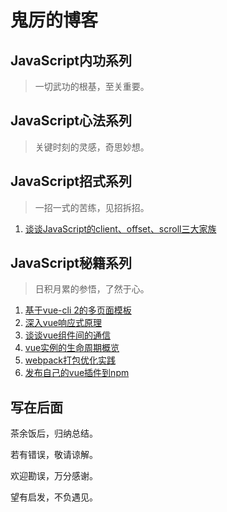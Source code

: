 # 鬼厉的博客

## JavaScript内功系列

> 一切武功的根基，至关重要。

## JavaScript心法系列

> 关键时刻的灵感，奇思妙想。

## JavaScript招式系列

> 一招一式的苦练，见招拆招。

1. [谈谈JavaScript的client、offset、scroll三大家族](https://github.com/guilixie/trial-canyon/blob/master/project-trial-base/other/js-offset-client-scroll/README.md)

## JavaScript秘籍系列

>日积月累的参悟，了然于心。

1. [基于vue-cli 2的多页面模板](https://guilixie.github.io/vue-mpa/)
2. [深入vue响应式原理](#)
3. [谈谈vue组件间的通信](#)
4. [vue实例的生命周期概览](#)
5. [webpack打包优化实践](#)
6. [发布自己的vue插件到npm](https://github.com/guilixie/guilixie.github.io/blob/master/blog/JavaScript%E7%A7%98%E7%B1%8D%E7%B3%BB%E5%88%97/node/publishVuePluginToNpm.md)

## 写在后面

茶余饭后，归纳总结。

若有错误，敬请谅解。

欢迎勘误，万分感谢。

望有启发，不负遇见。

